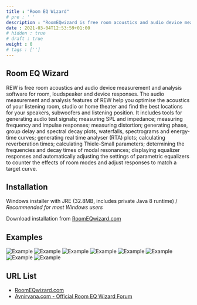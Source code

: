 ```yaml
---
title : "Room EQ Wizard"
# pre : ' '
description : "RoomEQwizard is free room acoustics and audio device measurement and analysis software for room, loudspeaker and device responses."
date : 2021-03-04T12:53:59+01:00
# hidden : true
# draft : true
weight : 0
# tags : ['']
---
```


## Room EQ Wizard

REW is free room acoustics and audio device measurement and analysis software for room, loudspeaker and device responses. The audio measurement and analysis features of REW help you optimise the acoustics of your listening room, studio or home theater and find the best locations for your speakers, subwoofers and listening position. It includes tools for generating audio test signals; measuring SPL and impedance; measuring frequency and impulse responses; measuring distortion; generating phase, group delay and spectral decay plots, waterfalls, spectrograms and energy-time curves; generating real time analyser (RTA) plots; calculating reverberation times; calculating Thiele-Small parameters; determining the frequencies and decay times of modal resonances; displaying equalizer responses and automatically adjusting the settings of parametric equalizers to counter the effects of room modes and adjust responses to match a target curve.

## Installation

Windows installer with JRE (32.8MB, includes private Java 8 runtime) / *Recommended for most Windows users*

Download installation from [RoomEQwizard.com](https://www.roomeqwizard.com/)

## Examples

![Example](images/main-window.png)
![Example](images/overlays-window.png)
![Example](images/room-simulator.png)
![Example](images/rta-window.png)
![Example](images/spectrogram.png)
![Example](images/3d-enhanced-spectogram.png)
![Example](images/waterfall.png)
![Example](images/wavelet-spectogram.png)

## URL List

- [RoomEQwizard.com](https://www.roomeqwizard.com/)
- [Avnirvana.com - Official Room EQ Wizard Forum](https://www.avnirvana.com/forums/official-rew-room-eq-wizard-support-forum.10/)
